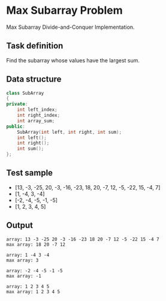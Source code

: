 # Max Subarray Problem

Max Subarray Divide-and-Conquer Implementation.

## Task definition

Find the subarray whose values have the largest sum.

## Data structure

```C++
class SubArray
{
private:
	int left_index;
	int right_index;
	int array_sum;
public:
	SubArray(int left, int right, int sum);
	int left();
	int right();
	int sum();
};
```

## Test sample 

- [13, -3, -25, 20, -3, -16, -23, 18, 20, -7, 12, -5, -22, 15, -4, 7]
- [1, -4, 3, -4]
- [-2, -4, -5, -1, -5]
- [1, 2, 3, 4, 5]

## Output

```
array: 13 -3 -25 20 -3 -16 -23 18 20 -7 12 -5 -22 15 -4 7
max array: 18 20 -7 12

array: 1 -4 3 -4
max array: 3

array: -2 -4 -5 -1 -5
max array: -1

array: 1 2 3 4 5
max array: 1 2 3 4 5
```